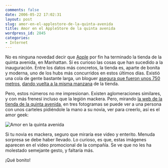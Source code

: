```yaml
---
comments: false
date: 2006-05-22 17:02:31
layout: post
slug: amor-en-el-applestore-de-la-quinta-avenida
title: Amor en el AppleStore de la quinta avenida
wordpress_id: 2845
categories:
- Internet
---
```


No es ninguna novedad decir que [Apple](http://www.apple.com) por fin ha terminado la tienda de la quinta avenida, en Manhattan. Sí es curioso las cosas que han sucedido a la inauguración. Entre los datos más concretos, la tienda es, aparte de bonita y moderna, uno de los hubs más concurridos en estos últimos días. Existió una cola de gente bastante larga, un bloguer [asegura que fueron unos 750 metros](http://velvet-sea.blogspot.com/2006/05/apple-store-opens-on-5th-avenue.html), [dando vuelta a la misma manzana](http://www.gmap-pedometer.com/?r=191573) de la tienda.





Pero, estos números no me impresionan. Existen aglomeraciones similares, y con más frenesí incluso que la legión mackera. Pero, mirando [la web de la tienda de la quinta avenida](http://www.apple.com/retail/fifthavenue/), en tres fotogramas se puede ver a una persona con unos carteles pidiéndole la mano a su novia, ver para creerlo, así es el amor geek:





![Amor en la quinta avenida](/images/applefiftyavelove_02.jpg)





Si tu novia es mackera, seguro que miraría ese video y enterito. Menuda sorpresa se debe haber llevado. Lo curioso, es que, estas imágenes aparecen en el video promocional de la compañía. Se ve que no les ha molestado semejante gesto, y faltaría más.





¡Qué bonito!
